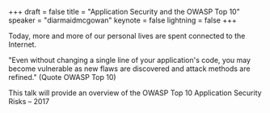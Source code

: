+++
draft = false
title = "Application Security and the OWASP Top 10"
speaker = "diarmaidmcgowan"
keynote = false
lightning = false
+++

Today, more and more of our personal lives are spent connected to the Internet. 

"Even without changing a single line of your application's code, you may become vulnerable as new flaws are discovered and attack methods are refined." (Quote OWASP Top 10)

This talk will provide an overview of the OWASP Top 10 Application Security Risks – 2017